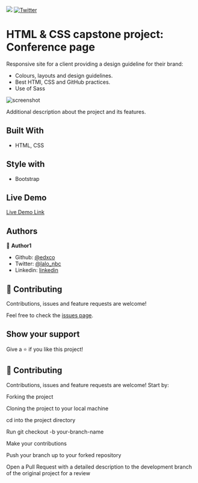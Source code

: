 ![](https://img.shields.io/badge/Microverse-blueviolet) [![Twitter](https://img.shields.io/twitter/url/https/twitter.com/cloudposse.svg?style=social&label=Follow%20%40lalo_nbc)](https://twitter.com/lalo_nbc)

# HTML & CSS capstone project: Conference page

Responsive site for a client providing a design guideline for their brand:

* Colours, layouts and design guidelines.
* Best HTMl, CSS and GitHub practices.
* Use of Sass

![screenshot](https://github.com/edxco/conference-website/blob/design/img/screen.gif)

Additional description about the project and its features.

## Built With

- HTML, CSS

## Style with

- Bootstrap

## Live Demo

[Live Demo Link](https://edxco.github.io/conference-website/)

## Authors

👤 **Author1**

- Github: [@edxco](https://github.com/edxco)
- Twitter: [@lalo_nbc](https://twitter.com/lalo_nbc)
- Linkedin: [linkedin](https://www.linkedin.com/in/eduardo-n-baeza/)

## 🤝 Contributing

Contributions, issues and feature requests are welcome!

Feel free to check the [issues page](issues/).

## Show your support

Give a ⭐️ if you like this project!

## 🤝 Contributing
Contributions, issues and feature requests are welcome! Start by:

Forking the project

Cloning the project to your local machine

cd into the project directory

Run git checkout -b your-branch-name

Make your contributions

Push your branch up to your forked repository

Open a Pull Request with a detailed description to the development branch of the original project for a review
